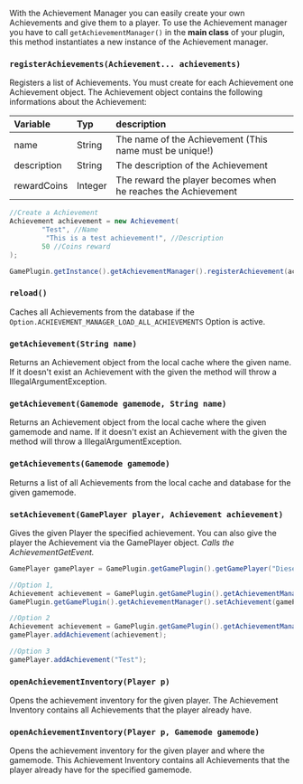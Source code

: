 With the Achievement Manager you can easily create your own Achievements and give them to a player.
To use the Achievement manager you have to call `getAchievementManager()` in the **main class** of your plugin, this method instantiates a new instance of the Achievement manager.

### `registerAchievements(Achievement... achievements)`
Registers a list of Achievements. You must create for each Achievement one Achievement object.
The Achievement object contains the following informations about the Achievement:

| Variable      | Typ         | description                                                   |
| :---          | :---        | :---                                                          |
| name          | String      | The name of the Achievement (This name must be unique!)       |
| description   | String      | The description of the Achievement                            |
| rewardCoins   | Integer     | The reward the player becomes when he reaches the Achievement |

```java
//Create a Achievement
Achievement achievement = new Achievement(
        "Test", //Name
         "This is a test achievement!", //Description
        50 //Coins reward
);

GamePlugin.getInstance().getAchievementManager().registerAchievement(achievement);
```

### `reload()`
Caches all Achievements from the database if the `Option.ACHIEVEMENT_MANAGER_LOAD_ALL_ACHIEVEMENTS` Option is active.

### `getAchievement(String name)`
Returns an Achievement object from the local cache where the given name.
If it doesn't exist an Achievement with the given the method will throw a IllegalArgumentException.

### `getAchievement(Gamemode gamemode, String name)`
Returns an Achievement object from the local cache where the given gamemode and name.
If it doesn't exist an Achievement with the given the method will throw a IllegalArgumentException.

### `getAchievements(Gamemode gamemode)`
Returns a list of all Achievements from the local cache and database for the given gamemode.

### `setAchievement(GamePlayer player, Achievement achievement)`
Gives the given Player the specified achievement.
You can also give the player the Achievement via the GamePlayer object.
_Calls the AchievementGetEvent._

```java
GamePlayer gamePlayer = GamePlugin.getGamePlugin().getGamePlayer("DieserDominik");

//Option 1,
Achievement achievement = GamePlugin.getGamePlugin().getAchievementManager().getAchievement("Test");
GamePlugin.getGamePlugin().getAchievementManager().setAchievement(gamePlayer, achievement);

//Option 2
Achievement achievement = GamePlugin.getGamePlugin().getAchievementManager().getAchievement("Test");
gamePlayer.addAchievement(achievement);

//Option 3
gamePlayer.addAchievement("Test");
```

### `openAchievementInventory(Player p)`
Opens the achievement inventory for the given player.
The Achievement Inventory contains all Achievements that the player already have.

### `openAchievementInventory(Player p, Gamemode gamemode)`
Opens the achievement inventory for the given player and where the gamemode.
This Achievement Inventory contains all Achievements that the player already have for the specified gamemode.
